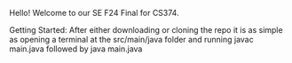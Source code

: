 Hello! Welcome to our SE F24 Final for CS374.

Getting Started:
After either downloading or cloning the repo it is as simple as opening a terminal at the src/main/java folder and running javac main.java followed by java main.java
